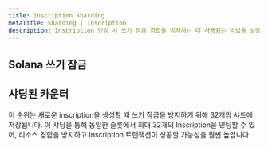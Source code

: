 ```yaml
---
title: Inscription Sharding
metaTitle: Sharding | Inscription
description: Inscription 민팅 시 쓰기 잠금 경합을 방지하는 데 사용되는 방법을 설명합니다.
---
```


## Solana 쓰기 잠금

## 샤딩된 카운터

이 순위는 새로운 inscription을 생성할 때 쓰기 잠금을 방지하기 위해 32개의 샤드에 저장됩니다. 이 샤딩을 통해 동일한 슬롯에서 최대 32개의 Inscription을 민팅할 수 있어, 리소스 경합을 방지하고 Inscription 트랜잭션이 성공할 가능성을 훨씬 높입니다.